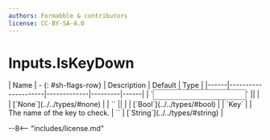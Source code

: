 ```yaml
---
authors: Formabble & contributors
license: CC-BY-SA-4.0
---
```



# Inputs.IsKeyDown

<div class="sh-parameters" markdown="1">
| Name | - {: #sh-flags-row} | Description | Default | Type |
|------|---------------------|-------------|---------|------|
| `<input>` || | | [`None`](../../types/#none) |
| `<output>` || | | [`Bool`](../../types/#bool) |
| `Key` |  | The name of the key to check. | `` | [`String`](../../types/#string) |

</div>



--8<-- "includes/license.md"

